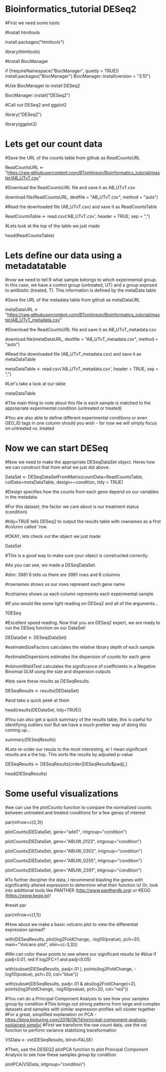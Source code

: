 # Bioinformatics_tutorial DESeq2

#First we need some tools:

#Install htmltools

install.packages("htmltools")

library(htmltools)


#Install BiocManager

if (!requireNamespace("BiocManager", quietly = TRUE))
    install.packages("BiocManager")
BiocManager::install(version = "3.10")


#Use BiocManager to install DESeq2

BiocManager::install("DESeq2")


#Call out DESeq2 and ggplot2

library("DESeq2")

library(ggplot2)

# Lets get our count data

#Save the URL of the counts table from github as ReadCountsURL

ReadCountsURL <- "https://raw.githubusercontent.com/BTomlinson/Bioinformatics_tutorial/master/AB_UTvT.csv"


#Download the ReadCountsURL file and save it as AB_UTvT.csv

download.file(ReadCountsURL, destfile = "AB_UTvT.csv", method = "auto")


#Read the downloaded file (AB_UTvT.csv) and save it as ReadCountsTable

ReadCountsTable <- read.csv('AB_UTvT.csv', header = TRUE, sep = ",")


#Lets look at the top of the table we just made

head(ReadCountsTable)


# Lets define our data using a metadatatable

#now we need to tell R what sample belongs to which experimental group. In this case, we have a control group (untreated, UT) and a group exposed to antibiotic (treated, T). This information is defined by the metaData table


#Save the URL of the metadata table from github as metaDataURL

metaDataURL <- "https://raw.githubusercontent.com/BTomlinson/Bioinformatics_tutorial/master/AB_UTvT_metadata.csv"


#Download the ReadCountsURL file and save it as AB_UTvT_metadata.csv

download.file(metaDataURL, destfile = "AB_UTvT_metadata.csv", method = "auto")


#Read the downloaded file (AB_UTvT_metadata.csv) and save it as metaDataTable

metaDataTable <- read.csv('AB_UTvT_metadata.csv', header = TRUE, sep = ",")


#Let's take a look at our table

metaDataTable

#The main thing to note about this file is each sample is matched to the appropriate experimental condition (untreated or treated)

#You are also able to define different experimental conditions or even GEO_ID tags in one column should you wish - for now we will simply focus on untreated vs. treated

# Now we can start DESeq

#Now we need to make the appropriate DESeqDataSet object. Heres how we can construct that from what we just did above:

DataSet <- DESeqDataSetFromMatrix(countData=ReadCountsTable,
                              colData=metaDataTable,
                              design=~condition, tidy = TRUE)

#Design specifies how the counts from each gene depend on our variables in the metadata.

#For this dataset, the factor we care about is our treatment status (condition)

#tidy=TRUE tells DESeq2 to output the results table with rownames as a first #column called 'row.
 
 
#OKAY, lets check out the object we just made

DataSet                

#This is a good way to make sure your object is constructed correctly. 

#As you can see, we made a DESeqDataSet. 

#dim: 3981 6 tells us there are 3981 rows and 6 columns

#rownames shows us our rows represent each gene name 

#colnames shows us each column represents each experimental sample


#If you would like some light reading on DESeq2 and all of the arguments...

?DESeq


#Excellent speed reading. Now that you are DESeq2 expert, we are ready to run the DESeq function on our DataSet!

DEDataSet <- DESeq(DataSet)

#estimateSizeFactors calculates the relative library depth of each sample 

#estimateDispersions estimates the dispersion of counts for each gene 

#nbinomWaldTest calculates the significance of coefficients in a Negative Binomial GLM using the size and dispersion outputs


#lets save these results as DESeqResults

DESeqResults <- results(DEDataSet)

#and take a quick peek at them

head(results(DEDataSet, tidy=TRUE))


#You can also get a quick summary of the results table, this is useful for identifying outliers too! But we have a much prettier way of doing this coming up...

summary(DESeqResults)


#Lets re-order our resuls to the most interesting, er I mean significant results are a the top. This sorts the results by adjusted p-value

DESeqResults <- DESeqResults[order(DESeqResults$padj),]

head(DESeqResults)


# Some useful visualizations
#we can use the plotCounts function to compare the normalized counts between untreated and treated conditions for a few genes of interest

par(mfrow=c(2,3))

plotCounts(DEDataSet, gene="adeT", intgroup="condition")

plotCounts(DEDataSet, gene="ABUW_0123", intgroup="condition")

plotCounts(DEDataSet, gene="ABUW_0302", intgroup="condition")

plotCounts(DEDataSet, gene="ABUW_0255", intgroup="condition")

plotCounts(DEDataSet, gene="ABUW_2391", intgroup="condition")


#To further decipher the data, I recommend blasting the genes with significantly altered expression to determine what their function is! Or, look into additional tools like PANTHER (http://www.pantherdb.org) or KEGG (https://www.kegg.jp)!


#reset par

par(mfrow=c(1,1))


#How about we make a basic volcano plot to view the differential expression spread?

with(DESeqResults, plot(log2FoldChange, -log10(pvalue), pch=20, main="Volcano plot", xlim=c(-3,3)))


#We can color these points to see where our significant results lie
#blue if padj<0.01, red if log2FC>1 and padj<0.05)

with(subset(DESeqResults, padj<.01 ), points(log2FoldChange, -log10(pvalue), pch=20, col="blue"))

with(subset(DESeqResults, padj<.01 & abs(log2FoldChange)>2), points(log2FoldChange, -log10(pvalue), pch=20, col="red"))


#You can do a Principal Component Analysis to see how your samples group by condition
#This brings out strong patterns from large and complex datasets and samples with similar expression profiles will cluster together
#For a great, simplified explanation on PCA - https://blog.bioturing.com/2018/06/14/principal-component-analysis-explained-simply/
#First we transform the raw count data, use the vst function to perform variance stabilizing transformation

VSData <- vst(DESeqResults, blind=FALSE)


#Then, use the DESEQ2 plotPCA function to plot Principal Component Analysis to see how these samples group by condition

plotPCA(VSData, intgroup="condition")
